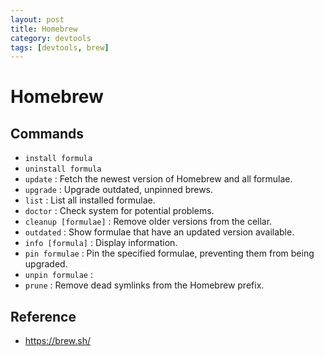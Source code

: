 ```yaml
---
layout: post
title: Homebrew
category: devtools
tags: [devtools, brew]
---
```




# Homebrew

## Commands

- `install formula`
- `uninstall formula`
- `update` : Fetch the newest version of Homebrew and all formulae.
- `upgrade` : Upgrade outdated, unpinned brews.
- `list` : List all installed formulae.
- `doctor` : Check system for potential problems.
- `cleanup [formulae]` : Remove older versions from the cellar.
- `outdated` : Show formulae that have an updated version available.
- `info [formula]` : Display information.
- `pin formulae` : Pin the specified formulae, preventing them from being upgraded.
- `unpin formulae` : 
- `prune` : Remove dead symlinks from the Homebrew prefix.

## Reference

- https://brew.sh/

